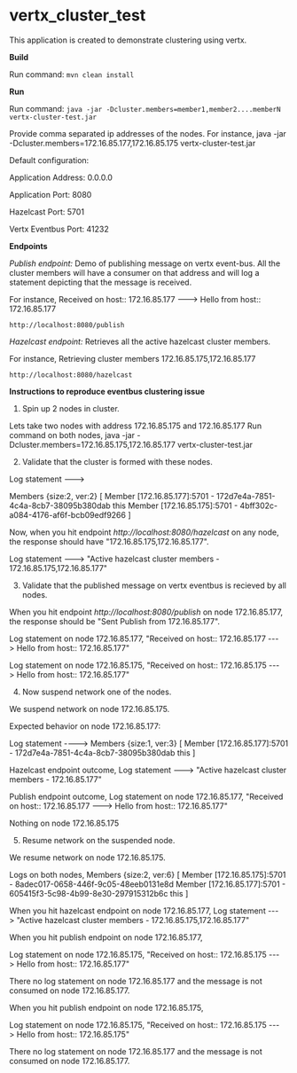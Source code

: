 # vertx_cluster_test

This application is created to demonstrate clustering using vertx.

**Build** 

Run command: `mvn clean install` 

**Run**

Run command: `java -jar -Dcluster.members=member1,member2....memberN  vertx-cluster-test.jar`

Provide comma separated ip addresses of the nodes. 
For instance, java -jar -Dcluster.members=172.16.85.177,172.16.85.175 vertx-cluster-test.jar

Default configuration: 

Application Address: 0.0.0.0

Application Port: 8080

Hazelcast Port: 5701 

Vertx Eventbus Port: 41232


**Endpoints**

_Publish endpoint:_ Demo of publishing message on vertx event-bus. 
All the cluster members will have a consumer on that address and will log a statement depicting that the message is received. 

For instance, 
Received on host:: 172.16.85.177 ---> Hello from host:: 172.16.85.177 

`http://localhost:8080/publish`

_Hazelcast endpoint:_ Retrieves all the active hazelcast cluster members.

For instance, 
Retrieving cluster members 172.16.85.175,172.16.85.177

`http://localhost:8080/hazelcast`


**Instructions to reproduce eventbus clustering issue**
1. Spin up 2 nodes in cluster. 

Lets take two nodes with address 172.16.85.175 and 172.16.85.177
Run command on both nodes, 
java -jar -Dcluster.members=172.16.85.175,172.16.85.177 vertx-cluster-test.jar

2. Validate that the cluster is formed with these nodes.

Log statement --->

Members {size:2, ver:2} [
        Member [172.16.85.177]:5701 - 172d7e4a-7851-4c4a-8cb7-38095b380dab this
        Member [172.16.85.175]:5701 - 4bff302c-a084-4176-af6f-bcb09edf9266
]
 
Now, when you hit endpoint _http://localhost:8080/hazelcast_ on any node, the response should have "172.16.85.175,172.16.85.177".
 
Log statement ---> "Active hazelcast cluster members - 172.16.85.175,172.16.85.177"

3. Validate that the published message on vertx eventbus is recieved by all nodes. 

When you hit endpoint _http://localhost:8080/publish_ on node 172.16.85.177, the response should be "Sent Publish from 172.16.85.177".

Log statement on node 172.16.85.177,
"Received on host:: 172.16.85.177 ---> Hello from host:: 172.16.85.177"

Log statement on node 172.16.85.175,
"Received on host:: 172.16.85.175 ---> Hello from host:: 172.16.85.177"

4. Now suspend network one of the nodes. 

We suspend network on node 172.16.85.175. 

Expected behavior on node 172.16.85.177:

Log statement ----> 
Members {size:1, ver:3} [
        Member [172.16.85.177]:5701 - 172d7e4a-7851-4c4a-8cb7-38095b380dab this
]

Hazelcast endpoint outcome,
Log statement ---> "Active hazelcast cluster members - 172.16.85.177"

Publish endpoint outcome, 
Log statement on node 172.16.85.177,
"Received on host:: 172.16.85.177 ---> Hello from host:: 172.16.85.177"

Nothing on node 172.16.85.175

5. Resume network on the suspended node. 

We resume network on node 172.16.85.175.

Logs on both nodes, 
Members {size:2, ver:6} [
        Member [172.16.85.175]:5701 - 8adec017-0658-446f-9c05-48eeb0131e8d
        Member [172.16.85.177]:5701 - 605415f3-5c98-4b99-8e30-297915312b6c this
]

When you hit hazelcast endpoint on node 172.16.85.177, 
Log statement ---> "Active hazelcast cluster members - 172.16.85.175,172.16.85.177"


When you hit publish endpoint on node 172.16.85.177, 

Log statement on node 172.16.85.175,
"Received on host:: 172.16.85.175 ---> Hello from host:: 172.16.85.177"

There no log statement on node 172.16.85.177 and the message is not consumed on node 172.16.85.177.

When you hit publish endpoint on node 172.16.85.175, 

Log statement on node 172.16.85.175,
"Received on host:: 172.16.85.175 ---> Hello from host:: 172.16.85.175"

There no log statement on node 172.16.85.177 and the message is not consumed on node 172.16.85.177.
